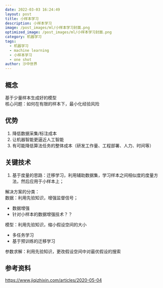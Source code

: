 ```yaml
---
date: 2022-03-03 16:24:49
layout: post
title: 小样本学习
description: 小样本学习
image: /post_images/ml/小样本学习封面.png
optimized_image: /post_images/ml/小样本学习封面.png
category: 机器学习
tags:
  - 机器学习
  - machine learning
  - 小样本学习
  - one shot
author: 沙中世界
---
```


## 概念
基于少量样本生成好的模型<br>
核心问题：如何在有限的样本下，最小化经验风险


## 优势
1. 降低数据采集/标注成本<br>
2. 让机器智能更逼近人工智能<br>
3. 有可能降低算法任务的整体成本（研发工作量、工程部署、人力、时间等）

## 关键技术
1. 基于度量的思路：迁移学习，利用辅助数据集，学习样本之间相似度的度量方法，然后应用于小样本上；

解决方案的分类：<br>
数据：利用先验知识，增强监督信号；<br>
- 数据增强
- 针对小样本的数据增强技术？？<br>

模型：利用先验知识，缩小假设空间的大小<br>
- 多任务学习
- 基于预训练的迁移学习

参数求解：利用先验知识，更改假设空间中对最优假设的搜索


## 参考资料
https://www.jiqizhixin.com/articles/2020-05-04

